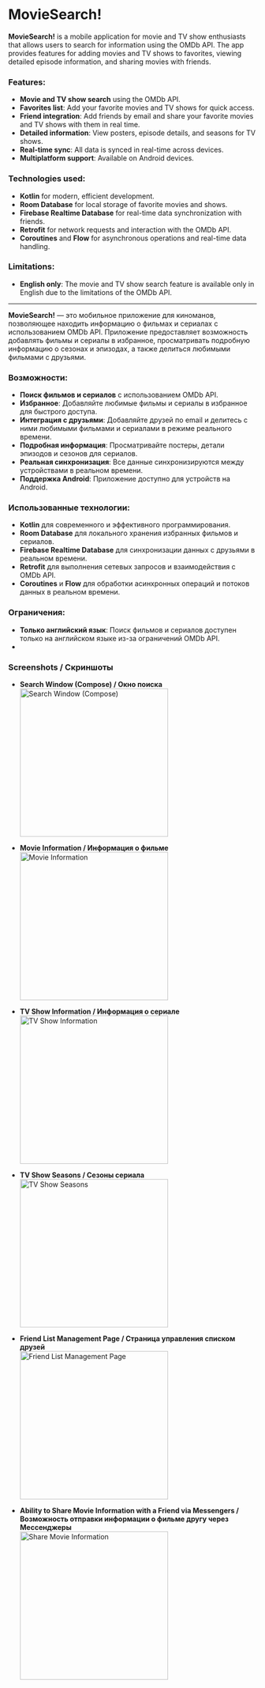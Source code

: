 # MovieSearch!

**MovieSearch!** is a mobile application for movie and TV show enthusiasts that allows users to search for information using the OMDb API. The app provides features for adding movies and TV shows to favorites, viewing detailed episode information, and sharing movies with friends.

### Features:
- **Movie and TV show search** using the OMDb API.
- **Favorites list**: Add your favorite movies and TV shows for quick access.
- **Friend integration**: Add friends by email and share your favorite movies and TV shows with them in real time.
- **Detailed information**: View posters, episode details, and seasons for TV shows.
- **Real-time sync**: All data is synced in real-time across devices.
- **Multiplatform support**: Available on Android devices.

### Technologies used:
- **Kotlin** for modern, efficient development.
- **Room Database** for local storage of favorite movies and shows.
- **Firebase Realtime Database** for real-time data synchronization with friends.
- **Retrofit** for network requests and interaction with the OMDb API.
- **Coroutines** and **Flow** for asynchronous operations and real-time data handling.

### Limitations:
- **English only**: The movie and TV show search feature is available only in English due to the limitations of the OMDb API.

---

**MovieSearch!** — это мобильное приложение для киноманов, позволяющее находить информацию о фильмах и сериалах с использованием OMDb API. Приложение предоставляет возможность добавлять фильмы и сериалы в избранное, просматривать подробную информацию о сезонах и эпизодах, а также делиться любимыми фильмами с друзьями.

### Возможности:
- **Поиск фильмов и сериалов** с использованием OMDb API.
- **Избранное**: Добавляйте любимые фильмы и сериалы в избранное для быстрого доступа.
- **Интеграция с друзьями**: Добавляйте друзей по email и делитесь с ними любимыми фильмами и сериалами в режиме реального времени.
- **Подробная информация**: Просматривайте постеры, детали эпизодов и сезонов для сериалов.
- **Реальная синхронизация**: Все данные синхронизируются между устройствами в реальном времени.
- **Поддержка Android**: Приложение доступно для устройств на Android.

### Использованные технологии:
- **Kotlin** для современного и эффективного программирования.
- **Room Database** для локального хранения избранных фильмов и сериалов.
- **Firebase Realtime Database** для синхронизации данных с друзьями в реальном времени.
- **Retrofit** для выполнения сетевых запросов и взаимодействия с OMDb API.
- **Coroutines** и **Flow** для обработки асинхронных операций и потоков данных в реальном времени.

### Ограничения:
- **Только английский язык**: Поиск фильмов и сериалов доступен только на английском языке из-за ограничений OMDb API.
-

### Screenshots / Скриншоты

- **Search Window (Compose) / Окно поиска**  
  <img src="assets/1.jpg" alt="Search Window (Compose)" width="300"/>

- **Movie Information / Информация о фильме**  
  <img src="assets/2.jpg" alt="Movie Information" width="300"/>

- **TV Show Information / Информация о сериале**  
  <img src="assets/3.jpg" alt="TV Show Information" width="300"/>

- **TV Show Seasons / Сезоны сериала**  
  <img src="assets/4.jpg" alt="TV Show Seasons" width="300"/>

- **Friend List Management Page / Страница управления списком друзей**  
  <img src="assets/5.jpg" alt="Friend List Management Page" width="300"/>

- **Ability to Share Movie Information with a Friend via Messengers / Возможность отправки информации о фильме другу через Мессенджеры**  
  <img src="assets/6.jpg" alt="Share Movie Information" width="300"/>
